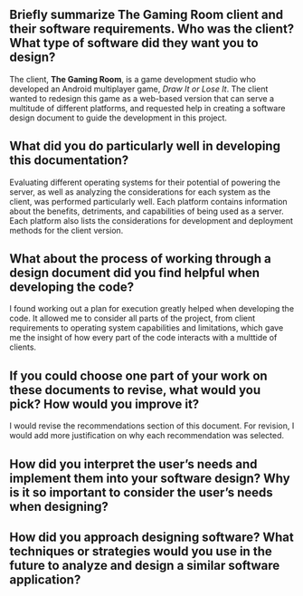 ## Briefly summarize The Gaming Room client and their software requirements. Who was the client? What type of software did they want you to design?

The client, **The Gaming Room**, is a game development studio who developed an Android multiplayer game, *Draw It or Lose It*. The client wanted to redesign this game as a web-based version that can serve a multitude of different platforms, and requested help in creating a software design document to guide the development in this project.

## What did you do particularly well in developing this documentation?

Evaluating different operating systems for their potential of powering the server, as well as analyzing the considerations for each system as the client, was performed particularly well. Each platform contains information about the benefits, detriments, and capabilities of being used as a server. Each platform also lists the considerations for development and deployment methods for the client version.

## What about the process of working through a design document did you find helpful when developing the code?

I found working out a plan for execution greatly helped when developing the code. It allowed me to consider all parts of the project, from client requirements to operating system capabilities and limitations, which gave me the insight of how every part of the code interacts with a multtide of clients.

## If you could choose one part of your work on these documents to revise, what would you pick? How would you improve it?

I would revise the recommendations section of this document. For revision, I would add more justification on why each recommendation was selected.

## How did you interpret the user’s needs and implement them into your software design? Why is it so important to consider the user’s needs when designing?


## How did you approach designing software? What techniques or strategies would you use in the future to analyze and design a similar software application?
